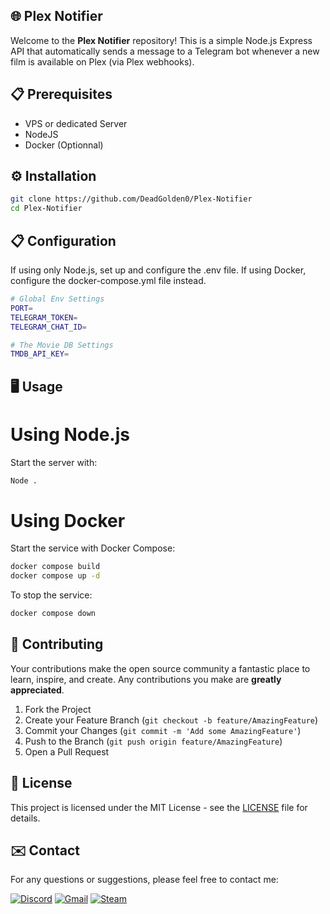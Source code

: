 ## 🌐 Plex Notifier

Welcome to the **Plex Notifier** repository! This is a simple Node.js Express API that automatically sends a message to a Telegram bot whenever a new film is available on Plex (via Plex webhooks).

## 📋 Prerequisites

- VPS or dedicated Server
- NodeJS
- Docker (Optionnal)

## ⚙️ Installation

```bash
git clone https://github.com/DeadGolden0/Plex-Notifier
cd Plex-Notifier
```

## 📋 Configuration
If using only Node.js, set up and configure the .env file. If using Docker, configure the docker-compose.yml file instead.

```bash
# Global Env Settings
PORT=
TELEGRAM_TOKEN=
TELEGRAM_CHAT_ID=

# The Movie DB Settings
TMDB_API_KEY=
```

## 🖥️ Usage

# Using Node.js
Start the server with:

```bash
Node .
```

# Using Docker
Start the service with Docker Compose:

```bash
docker compose build
docker compose up -d
```

To stop the service:

```bash
docker compose down
```
 
## 🤝 Contributing

Your contributions make the open source community a fantastic place to learn, inspire, and create. Any contributions you make are **greatly appreciated**.

1. Fork the Project
2. Create your Feature Branch (`git checkout -b feature/AmazingFeature`)
3. Commit your Changes (`git commit -m 'Add some AmazingFeature'`)
4. Push to the Branch (`git push origin feature/AmazingFeature`)
5. Open a Pull Request

## 📝 License

This project is licensed under the MIT License - see the [LICENSE](LICENSE) file for details.

## ✉️ Contact

For any questions or suggestions, please feel free to contact me:

[![Discord](https://img.shields.io/badge/Discord-%235865F2.svg?style=for-the-badge&logo=discord&logoColor=white)](https://discord.gg/w92W7XR9Yg)
[![Gmail](https://img.shields.io/badge/Gmail-D14836?style=for-the-badge&logo=gmail&logoColor=white)](mailto:deadgolden9122@gmail.com)
[![Steam](https://img.shields.io/badge/steam-%23000000.svg?style=for-the-badge&logo=steam&logoColor=white)](https://steamcommunity.com/id/DeAdGoLdEn/)